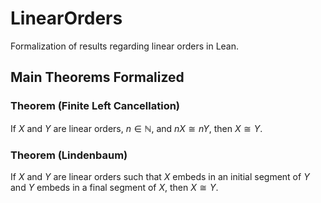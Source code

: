 # LinearOrders

Formalization of results regarding linear orders in Lean.

## Main Theorems Formalized

### Theorem (Finite Left Cancellation)

If $X$ and $Y$ are linear orders, $n \in \mathbb{N}$, and $nX \cong nY$, then $X \cong Y$.

### Theorem (Lindenbaum)

If $X$ and $Y$ are linear orders such that $X$ embeds in an initial segment of $Y$ and $Y$ embeds in a final segment of $X$, then $X \cong Y$.
